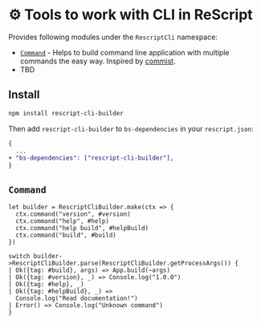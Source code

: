 # ⚙️ Tools to work with CLI in ReScript

Provides following modules under the `RescriptCli` namespace:

- [`Command`](#command) - Helps to build command line application with multiple commands the easy way. Inspired by [commist](https://github.com/mcollina/commist).
- TBD

## Install

```sh
npm install rescript-cli-builder
```

Then add `rescript-cli-builder` to `bs-dependencies` in your `rescript.json`:

```diff
{
  ...
+ "bs-dependencies": ["rescript-cli-builder"],
}
```

## `Command`

```rescript
let builder = RescriptCliBuilder.make(ctx => {
  ctx.command("version", #version)
  ctx.command("help", #help)
  ctx.command("help build", #helpBuild)
  ctx.command("build", #build)
})

switch builder->RescriptCliBuilder.parse(RescriptCliBuilder.getProcessArgs()) {
| Ok({tag: #build}, args) => App.build(~args)
| Ok({tag: #version}, _) => Console.log("1.0.0")
| Ok({tag: #help}, _)
| Ok({tag: #helpBuild}, _) =>
  Console.log("Read documentation!")
| Error() => Console.log("Unknown command")
}
```
